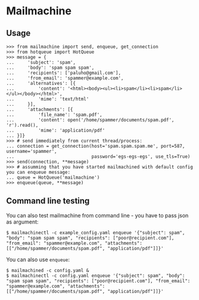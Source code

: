 # Mailmachine

## Usage

    >>> from mailmachine import send, enqueue, get_connection
    >>> from hotqueue import HotQueue
    >>> message = {
    ...     'subject': 'spam',
    ...     'body': 'spam spam spam',
    ...     'recipients': ['paluho@gmail.com'],
    ...     'from_email': 'spammer@example.com',
    ...     'alternatives': [{
    ...         'content': '<html><body><ul><li>spam</li><li>spam</li></ul></body></html>',
    ...         'mime': 'text/html'
    ...     }],
    ...     'attachments': [{
    ...         'file_name': 'spam.pdf',
    ...         'content': open('/home/spammer/documents/spam.pdf', 'r').read(),
    ...         'mime': 'application/pdf'
    ... }]}
    >>> # send immediately from current thread/process:
    ... connection = get_connection(host='spam.spam.spam.me', port=587, username='spammer',
    ...                             password='egs-egs-egs', use_tls=True)
    >>> send(connection, **message)
    >>> # assumming that you have started mailmachined with default config you can enqueue message:
    ... queue = HotQueue('mailmachine')
    >>> enqueue(queue, **message)


## Command line testing

You can also test mailmachine from command line - you have to pass json as argument:

    $ mailmachinectl -c example_config.yaml enqueue '{"subject": spam", "body": "spam spam spam", "recipients": ["poor@recipient.com"], "from_email": "spammer@example.com", "attachments": [["/home/spammer/documents/spam.pdf", "application/pdf"]]}'

You can also use `enqueue`:

    $ mailmachined -c config.yaml &
    $ mailmachinectl -c config.yaml enqueue '{"subject": spam", "body": "spam spam spam", "recipients": ["poor@recipient.com"], "from_email": "spammer@example.com", "attachments": [["/home/spammer/documents/spam.pdf", "application/pdf"]]}'
